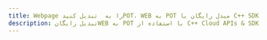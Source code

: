 ---title: Webpage را به  تبدیل کنیدPOT، WEB به POT مبدل رایگان یا C++ SDKdescription: تبدیل رایگانWEB به POT با استفاده از C++ Cloud APIs & SDK همچنین اسناد PDF را در Cloud ایجاد، ویرایش و رندر کنید.---